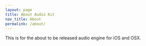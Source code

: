 ```yaml
---
layout: page
title: About Audio Kit
nav_title: About
permalink: /about/
---
```


This is for the about to be released audio engine for iOS and OSX.
